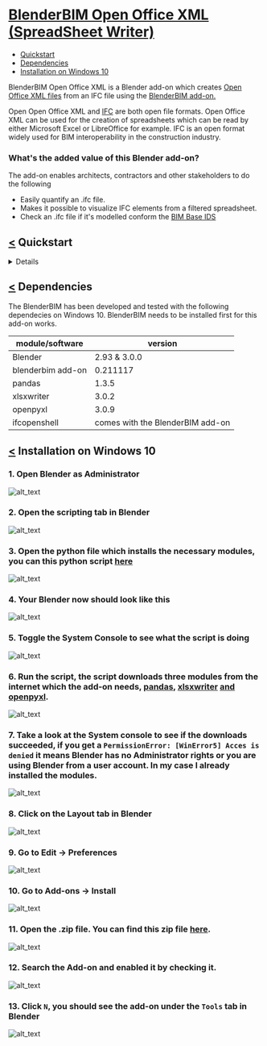 # [BlenderBIM Open Office XML (SpreadSheet Writer)](#start)
<a name="start"/>

- [Quickstart](#quick_start)
- [Dependencies](#dependencies)
- [Installation on Windows 10](#installation_on_windows_10)

BlenderBIM Open Office XML is a Blender add-on which creates [Open Office XML files](https://en.wikipedia.org/wiki/Office_Open_XML) from an IFC file using the [BlenderBIM add-on.](https://blenderbim.org/) 

Open Open Office XML and [IFC](https://www.buildingsmart.org/standards/bsi-standards/industry-foundation-classes/) are both open file formats. Open Office XML can be used for the creation of spreadsheets which can be read by either Microsoft Excel or LibreOffice for example.
IFC is an open format widely used for BIM interoperability in the construction industry. 

### What's the added value of this Blender add-on?
The add-on enables architects, contractors and other stakeholders to do the following
- Easily quantify an .ifc file. 
- Makes it possible to visualize IFC elements from a filtered spreadsheet.
- Check an .ifc file if it's modelled conform the [BIM Base IDS](https://www.bimloket.nl//documents/BIM-ILS_infographicA4_2020_UK_021.pdf)



## [<](#start) Quickstart
<a name="quick_start"/>
<details><summary>See quickstart</summary>
<p>
### 1. Import an .ifc file using the BlenderBIM add-on and check what you would like to export and click the button 'Write IFC data to .xlsx'. It writes each IFC element to a row.  
In this example I used this freely available sample [model](https://github.com/jakob-beetz/DataSetSchependomlaan).

![alt text](https://github.com/C-Claus/BlenderScripts/blob/master/BlenderBIMOpenOfficeXML/images/00_Blender.png)

### 2. Filter the file using LibreOffice or Microsoft Excel and save it.

The filtered spreadsheet in [LibreOffice](https://www.libreoffice.org/)
![alt text](https://github.com/C-Claus/BlenderScripts/blob/master/BlenderBIMOpenOfficeXML/images/01_filtered_openoffice_libre.png)

The filtered spreadsheet in Microsoft Excel
![alt text](https://github.com/C-Claus/BlenderScripts/blob/master/BlenderBIMOpenOfficeXML/images/01_filtered_openoffice_excel.png)

### 3. Click the 'Filter IFC elements' button to show what you filtered.
Leave the saved spreadsheet open to show the IFC elements, with the button 'Open .xlsx file' it's possible to open previously exported IFC files which correspond with that IFC file.
![alt text](https://github.com/C-Claus/BlenderScripts/blob/master/BlenderBIMOpenOfficeXML/images/03_filtered_openoffice_libre_blender.png)

</p>
</details>


## [<](#start) Dependencies
<a name="dependencies"/>



The BlenderBIM has been developed and tested with the following dependecies on Windows 10. BlenderBIM needs to be installed first for this add-on works.

module/software | version
---- | -----
Blender | 2.93 & 3.0.0
blenderbim add-on | 0.211117
pandas | 1.3.5
xlsxwriter | 3.0.2
openpyxl | 3.0.9
ifcopenshell | comes with the BlenderBIM add-on



## [<](#start) Installation on Windows 10
<a name="installation_on_windows_10"/>


### 1.  Open Blender as Administrator
![alt_text](https://github.com/C-Claus/BlenderScripts/blob/master/BlenderBIMOpenOfficeXML/images/00_install/00_run_blender_as_administrator.png)

### 2.  Open the scripting tab in Blender
![alt_text](https://github.com/C-Claus/BlenderScripts/blob/master/BlenderBIMOpenOfficeXML/images/00_install/01_open_Scripting_tab.png)

### 3.  Open the python file which installs the necessary modules, you can this python script [here](https://github.com/C-Claus/BlenderScripts/blob/master/BlenderBIMOpenOfficeXML/Blender_install_modules.py)
![alt_text](https://github.com/C-Claus/BlenderScripts/blob/master/BlenderBIMOpenOfficeXML/images/00_install/02_open_file.png)

### 4. Your Blender now should look like this
![alt_text](https://github.com/C-Claus/BlenderScripts/blob/master/BlenderBIMOpenOfficeXML/images/00_install/03_scripting_file_opened.png)

### 5. Toggle the System Console to see what the script is doing
![alt_text](https://github.com/C-Claus/BlenderScripts/blob/master/BlenderBIMOpenOfficeXML/images/00_install/04_toggle_the_system_console.png)


### 6. Run the script, the script downloads three modules from the internet which the add-on needs, [pandas](https://pandas.pydata.org/), [xlsxwriter](https://xlsxwriter.readthedocs.io/) [and openpyxl](https://openpyxl.readthedocs.io/en/stable/).
![alt_text](https://github.com/C-Claus/BlenderScripts/blob/master/BlenderBIMOpenOfficeXML/images/00_install/06_run_the_script_by_pressing_the_play_button.png)


### 7. Take a look at the System console to see if the downloads succeeded, if you get a ```PermissionError: [WinError5] Acces is denied``` it means Blender has no Administrator rights or you are using Blender from a user account. In my case I already installed the modules.
![alt_text](https://github.com/C-Claus/BlenderScripts/blob/master/BlenderBIMOpenOfficeXML/images/00_install/07_feedback_console.png)

### 8. Click on the Layout tab in Blender
![alt_text](https://github.com/C-Claus/BlenderScripts/blob/master/BlenderBIMOpenOfficeXML/images/00_install/08_click_on_the_layout_tab.png)

### 9. Go to Edit -> Preferences
![alt_text](https://github.com/C-Claus/BlenderScripts/blob/master/BlenderBIMOpenOfficeXML/images/00_install/09_go_to_edit_preferences.png)

### 10. Go to Add-ons -> Install
![alt_text](https://github.com/C-Claus/BlenderScripts/blob/master/BlenderBIMOpenOfficeXML/images/00_install/10_click_install.png)


### 11. Open the .zip file. You can find this zip file [here](https://github.com/C-Claus/BlenderScripts/blob/master/BlenderBIMOpenOfficeXML/BlenderBIMOpenOfficeXML.zip).
![alt_text](https://github.com/C-Claus/BlenderScripts/blob/master/BlenderBIMOpenOfficeXML/images/00_install/11_open_the_zip.png)

### 12. Search the Add-on and enabled it by checking it.
![alt_text](https://github.com/C-Claus/BlenderScripts/blob/master/BlenderBIMOpenOfficeXML/images/00_install/12_add_on_enabled.png)


### 13. Click ```N```, you should see the add-on under the ```Tools``` tab in Blender
![alt_text](https://github.com/C-Claus/BlenderScripts/blob/master/BlenderBIMOpenOfficeXML/images/00_install/13_under_the_tools_tab.png)
